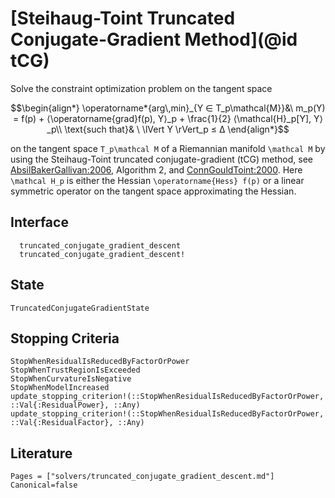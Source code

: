 # [Steihaug-Toint Truncated Conjugate-Gradient Method](@id tCG)

Solve the constraint optimization problem on the tangent space

```math
\begin{align*}
\operatorname*{arg\,min}_{Y  ∈  T_p\mathcal{M}}&\ m_p(Y) = f(p) +
⟨\operatorname{grad}f(p), Y⟩_p + \frac{1}{2} ⟨\mathcal{H}_p[Y], Y⟩_p\\
\text{such that}& \ \lVert Y \rVert_p ≤ Δ
\end{align*}
```

on the tangent space ``T_p\mathcal M`` of a Riemannian manifold ``\mathcal M`` by using
the Steihaug-Toint truncated conjugate-gradient (tCG) method,
see [AbsilBakerGallivan:2006](@cite), Algorithm 2, and [ConnGouldToint:2000](@cite).
Here ``\mathcal H_p`` is either the Hessian ``\operatorname{Hess} f(p)`` or a linear symmetric operator on the tangent space approximating the Hessian.

## Interface

```@docs
  truncated_conjugate_gradient_descent
  truncated_conjugate_gradient_descent!
```

## State

```@docs
TruncatedConjugateGradientState
```

## Stopping Criteria

```@docs
StopWhenResidualIsReducedByFactorOrPower
StopWhenTrustRegionIsExceeded
StopWhenCurvatureIsNegative
StopWhenModelIncreased
update_stopping_criterion!(::StopWhenResidualIsReducedByFactorOrPower, ::Val{:ResidualPower}, ::Any)
update_stopping_criterion!(::StopWhenResidualIsReducedByFactorOrPower, ::Val{:ResidualFactor}, ::Any)
```

## Literature

```@bibliography
Pages = ["solvers/truncated_conjugate_gradient_descent.md"]
Canonical=false
```
